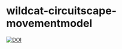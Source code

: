 # wildcat-circuitscape-movementmodel

[![DOI](https://zenodo.org/badge/382297253.svg)](https://zenodo.org/badge/latestdoi/382297253)
